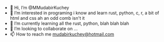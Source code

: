 - 👋 Hi, I’m @MMudabirKuchey
- 👀 I’m interested in programing i know and learn rust, python, c, r, a bit of html and css ah an odd comb isn't it
- 🌱 I’m currently learning all the rust, python, blah blah blah
- 💞️ I’m looking to collaborate on ...
- 📫 How to reach me mudabirkuchey@hotmail.com

<!---
MMudabirKuchey/MMudabirKuchey is a ✨ special ✨ repository because its `README.md` (this file) appears on your GitHub profile.
You can click the Preview link to take a look at your changes.
--->
